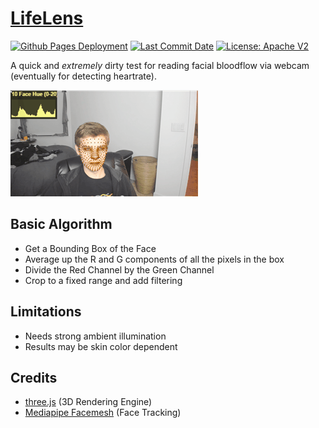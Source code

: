 # [LifeLens](https://zalo.github.io/LifeLens/)

<p align="left">
  <a href="https://github.com/zalo/LifeLens/deployments/activity_log?environment=github-pages">
      <img src="https://img.shields.io/github/deployments/zalo/LifeLens/github-pages?label=Github%20Pages%20Deployment" title="Github Pages Deployment"></a>
  <a href="https://github.com/zalo/LifeLens/commits/master">
      <img src="https://img.shields.io/github/last-commit/zalo/LifeLens" title="Last Commit Date"></a>
  <a href="https://github.com/zalo/LifeLens/blob/master/LICENSE">
      <img src="https://img.shields.io/github/license/zalo/LifeLens" title="License: Apache V2"></a>
</p>

 A quick and _extremely_ dirty test for reading facial bloodflow via webcam (eventually for detecting heartrate).

[![Lifelens Demo](LifeLens.gif)](https://zalo.github.io/LifeLens/)

## Basic Algorithm
 - Get a Bounding Box of the Face
 - Average up the R and G components of all the pixels in the box
 - Divide the Red Channel by the Green Channel
 - Crop to a fixed range and add filtering

 ## Limitations
 - Needs strong ambient illumination
 - Results may be skin color dependent

 ## Credits
 - [three.js](https://github.com/mrdoob/three.js/) (3D Rendering Engine)
 - [Mediapipe Facemesh](https://github.com/tensorflow/tfjs-models/tree/master/face-landmarks-detection) (Face Tracking)
